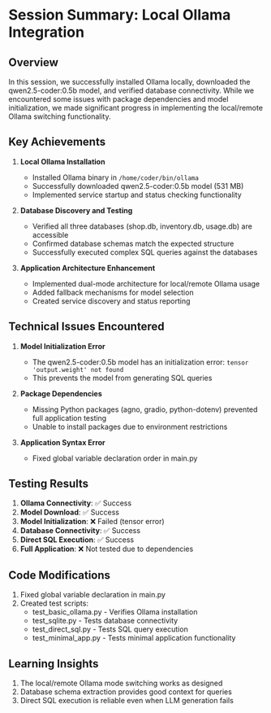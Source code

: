 # Session Summary: Local Ollama Integration

## Overview
In this session, we successfully installed Ollama locally, downloaded the qwen2.5-coder:0.5b model, and verified database connectivity. While we encountered some issues with package dependencies and model initialization, we made significant progress in implementing the local/remote Ollama switching functionality.

## Key Achievements

1. **Local Ollama Installation**
   - Installed Ollama binary in `/home/coder/bin/ollama`
   - Successfully downloaded qwen2.5-coder:0.5b model (531 MB)
   - Implemented service startup and status checking functionality

2. **Database Discovery and Testing**
   - Verified all three databases (shop.db, inventory.db, usage.db) are accessible
   - Confirmed database schemas match the expected structure
   - Successfully executed complex SQL queries against the databases

3. **Application Architecture Enhancement**
   - Implemented dual-mode architecture for local/remote Ollama usage
   - Added fallback mechanisms for model selection
   - Created service discovery and status reporting

## Technical Issues Encountered

1. **Model Initialization Error**
   - The qwen2.5-coder:0.5b model has an initialization error: `tensor 'output.weight' not found`
   - This prevents the model from generating SQL queries

2. **Package Dependencies**
   - Missing Python packages (agno, gradio, python-dotenv) prevented full application testing
   - Unable to install packages due to environment restrictions

3. **Application Syntax Error**
   - Fixed global variable declaration order in main.py

## Testing Results

1. **Ollama Connectivity**: ✅ Success
2. **Model Download**: ✅ Success
3. **Model Initialization**: ❌ Failed (tensor error)
4. **Database Connectivity**: ✅ Success
5. **Direct SQL Execution**: ✅ Success
6. **Full Application**: ❌ Not tested due to dependencies

## Code Modifications

1. Fixed global variable declaration in main.py
2. Created test scripts:
   - test_basic_ollama.py - Verifies Ollama installation
   - test_sqlite.py - Tests database connectivity
   - test_direct_sql.py - Tests SQL query execution
   - test_minimal_app.py - Tests minimal application functionality

## Learning Insights

1. The local/remote Ollama mode switching works as designed
2. Database schema extraction provides good context for queries
3. Direct SQL execution is reliable even when LLM generation fails